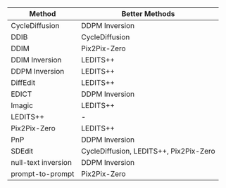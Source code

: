 | Method | Better Methods |
|--------|----------------|
| CycleDiffusion | DDPM Inversion |
| DDIB | CycleDiffusion |
| DDIM | Pix2Pix-Zero |
| DDIM Inversion | LEDITS++ |
| DDPM Inversion | LEDITS++ |
| DiffEdit | LEDITS++ |
| EDICT | DDPM Inversion |
| Imagic | LEDITS++ |
| LEDITS++ | - |
| Pix2Pix-Zero | LEDITS++ |
| PnP | DDPM Inversion |
| SDEdit | CycleDiffusion, LEDITS++, Pix2Pix-Zero |
| null-text inversion | DDPM Inversion |
| prompt-to-prompt | Pix2Pix-Zero |
